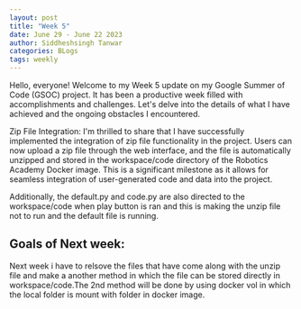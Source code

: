 ```yaml
---
layout: post
title: "Week 5"
date: June 29 - June 22 2023
author: Siddheshsingh Tanwar
categories: BLogs
tags: weekly
---
```


Hello, everyone! Welcome to my Week 5 update on my Google Summer of Code (GSOC) project. It has been a productive week filled with accomplishments and challenges. Let's delve into the details of what I have achieved and the ongoing obstacles I encountered.

Zip File Integration:
I'm thrilled to share that I have successfully implemented the integration of zip file functionality in the project. Users can now upload a zip file through the web interface, and the file is automatically unzipped and stored in the workspace/code directory of the Robotics Academy Docker image. This is a significant milestone as it allows for seamless integration of user-generated code and data into the project.

Additionally, the default.py and code.py are also
directed to the workspace/code when play button is ran and this is making the unzip file not to run and the default file is running.


## Goals of Next week:

Next week i have to relsove the files that have come along with the unzip file and make a another method in which the file can be stored directly in workspace/code.The 2nd method will be done by using docker vol in which the local folder is mount with folder in docker image.